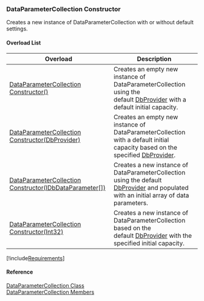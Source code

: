 ﻿### DataParameterCollection Constructor

Creates a new instance of DataParameterCollection with or without default settings.

#### Overload List

| Overload | Description |
| --- | --- |
| [DataParameterCollection Constructor()](FChoice.Common~FChoice.Common.Data.DataParameterCollection~_ctor().md) | Creates an empty new instance of DataParameterCollection using the default [DbProvider](FChoice.Common~FChoice.Common.Data.DbProvider.md) with a default initial capacity.   |
| [DataParameterCollection Constructor(DbProvider)](FChoice.Common~FChoice.Common.Data.DataParameterCollection~_ctor(DbProvider).md) | Creates an empty new instance of DataParameterCollection with a default initial capacity based on the specified [DbProvider](FChoice.Common~FChoice.Common.Data.DbProvider.md).   |
| [DataParameterCollection Constructor(IDbDataParameter\[\])](FChoice.Common~FChoice.Common.Data.DataParameterCollection~_ctor(IDbDataParameter[]).md) | Creates a new instance of DataParameterCollection using the default [DbProvider](FChoice.Common~FChoice.Common.Data.DbProvider.md) and populated with an initial array of data parameters.   |
| [DataParameterCollection Constructor(Int32)](FChoice.Common~FChoice.Common.Data.DataParameterCollection~_ctor(Int32).md) | Creates a new instance of DataParameterCollection based on the default [DbProvider](FChoice.Common~FChoice.Common.Data.DbProvider.md) with the specified initial capacity.   |

[!include[Requirements](../partials/requirements.md)]



#### Reference

[DataParameterCollection Class](FChoice.Common~FChoice.Common.Data.DataParameterCollection.md)  
[DataParameterCollection Members](FChoice.Common~FChoice.Common.Data.DataParameterCollection_members.md)